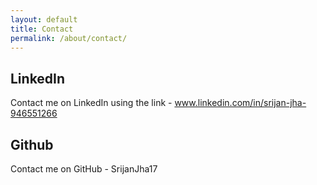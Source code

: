 ```yaml
---
layout: default
title: Contact
permalink: /about/contact/
---
```



## LinkedIn
Contact me on LinkedIn using the link - www.linkedin.com/in/srijan-jha-946551266


## Github
Contact me on GitHub - SrijanJha17
